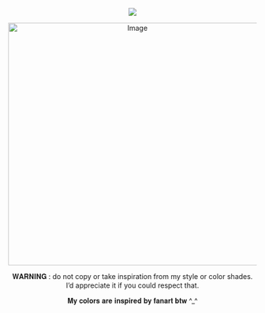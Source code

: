 <div align="center">
  
![](https://komarev.com/ghpvc/?username=D0NQUlX0TE&color=e2ca8c&base=1000&label=sours)

<img width="508" height="491" alt="Image" src="https://github.com/user-attachments/assets/81a83c1b-34ce-4750-bee8-d279ce3ca6e3" />

 𝐖𝐀𝐑𝐍𝐈𝐍𝐆 : do not copy or take inspiration from my style or color shades. I’d appreciate it if you could respect that.

 𝐌𝐲 𝐜𝐨𝐥𝐨𝐫𝐬 𝐚𝐫𝐞 𝐢𝐧𝐬𝐩𝐢𝐫𝐞𝐝 𝐛𝐲 𝐟𝐚𝐧𝐚𝐫𝐭 𝐛𝐭𝐰 ^_^


